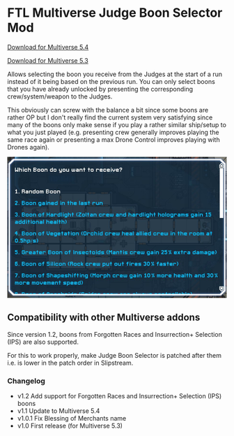 # FTL Multiverse Judge Boon Selector Mod

[Download for Multiverse 5.4](https://github.com/benediktwerner/FTL-Multiverse-Judge-Boon-Selector-Mod/releases/download/v1.2.0/Multiverse.Judge.Boon.Selector.ftl)

[Download for Multiverse 5.3](https://github.com/benediktwerner/FTL-Multiverse-Judge-Boon-Selector-Mod/releases/download/v1.0.1/Multiverse.Judge.Boon.Selector.ftl)

Allows selecting the boon you receive from the Judges at the start of a run instead of it being based on the previous run. You can only select boons that you have already unlocked by presenting the corresponding crew/system/weapon to the Judges.

This obviously can screw with the balance a bit since some boons are rather OP but I don't really find the current system very satisfying since many of the boons only make sense if you play a rather similar ship/setup to what you just played (e.g. presenting crew generally improves playing the same race again or presenting a max Drone Control improves playing with Drones again).

![](screenshot.jpeg)

## Compatibility with other Multiverse addons

Since version 1.2, boons from Forgotten Races and Insurrection+ Selection (IPS) are also supported.

For this to work properly, make Judge Boon Selector is patched after them i.e. is lower in the patch order in Slipstream.

### Changelog

- v1.2 Add support for Forgotten Races and Insurrection+ Selection (IPS) boons
- v1.1 Update to Multiverse 5.4
- v1.0.1 Fix Blessing of Merchants name
- v1.0 First release (for Multiverse 5.3)
